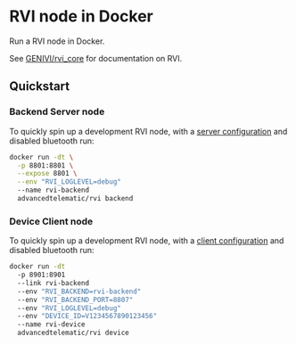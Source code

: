 # RVI node in Docker

Run a RVI node in Docker.

See [GENIVI/rvi_core](https://github.com/GENIVI/rvi_core) for documentation on RVI.

## Quickstart

### Backend Server node

To quickly spin up a development RVI node, with a [server
configuration](https://github.com/advancedtelematic/dockerfiles/blob/master/rvi/backend.rvi.config)
and disabled bluetooth run:

```sh
docker run -dt \
  -p 8801:8801 \
  --expose 8801 \
  --env "RVI_LOGLEVEL=debug"
  --name rvi-backend
  advancedtelematic/rvi backend
```

### Device Client node

To quickly spin up a development RVI node, with a [client
configuration](https://github.com/advancedtelematic/dockerfiles/blob/master/rvi/device.rvi.config)
and disabled bluetooth run:

```sh
docker run -dt
  -p 8901:8901
  --link rvi-backend
  --env "RVI_BACKEND=rvi-backend"
  --env "RVI_BACKEND_PORT=8807"
  --env "RVI_LOGLEVEL=debug"
  --env "DEVICE_ID=V1234567890123456"
  --name rvi-device
  advancedtelematic/rvi device
```
